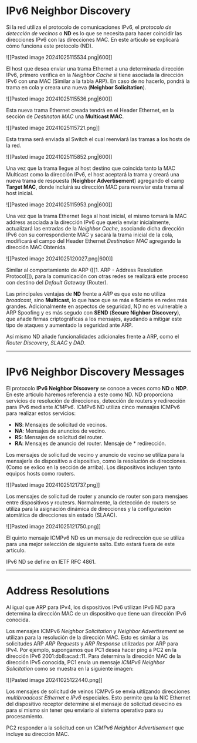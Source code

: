 # IPv6 Neighbor Discovery

Si la red utiliza el protocolo de comunicaciones IPv6, el *protocolo de detección de vecinos* o **ND** es lo que se necesita para hacer coincidir las direcciones IPv6 con las direcciones MAC. En este articulo se explicará cómo funciona este protocolo (ND).

![[Pasted image 20241025115534.png|600]]

El host que desea enviar una trama Ethernet a una determinada dirección IPv6, primero verifica en la *Neighbor Cache* si tiene asociada la dirección IPv6 con una MAC (Similar a la tabla ARP). En caso de no hacerlo, pondrá la trama en cola y creara una nueva (**Neighbor Solicitation**).

![[Pasted image 20241025115536.png|600]]

Esta nueva trama Ethernet creada tendrá en el Header Ethernet, en la sección de *Destinaton MAC* una **Multicast MAC**. 

![[Pasted image 20241025115721.png]]

Esta trama será enviada al Switch el cual reenviará las tramas a los hosts de la red.

![[Pasted image 20241025115852.png|600]]

Una vez que la trama llegue al host destino que coincida tanto la MAC Multicast como la dirección IPv6, el host aceptará la trama y creará una nueva trama de respuesta (**Neighbor Advertisement**) agregando el camp **Target MAC**, donde incluirá su dirección MAC para reenviar esta trama al host inicial.

![[Pasted image 20241025115953.png|600]]

Una vez que la trama Ethernet llega al host inicial, el mismo tomará la MAC address asociada a la dirección IPv6 que quería enviar inicialmente, actualizará las entradas de la *Neighbor Cache*, asociando dicha dirección IPv6 con su correspondiente MAC y sacará la trama inicial de la cola, modificará el campo del Header Ethernet *Destination MAC* agregando la dirección MAC Obtenida.

![[Pasted image 20241025120027.png|600]]

Similar al comportamiento de ARP ([[1. ARP - Address Resolution Protocol]]), para la comunicación con otras redes se realizará este proceso con destino del *Default Gateway* (Router).

Las principales ventajas de **ND** frente a *ARP* es que este no utiliza *broadcast*, sino **Multicast**, lo que hace que se más e ficiente en redes más grandes. Adicionalmente en aspectos de seguridad, ND no es vulnerable a ARP Spoofing y es más segudo con **SEND** (**Secure Nighbor Discovery**), que añade firmas criptográficas a los mensajes, ayudando a mitigar este tipo de ataques y aumentado la seguridad ante ARP.

Así mismo ND añade funcionalidades adicionales frente a ARP, como el *Router Discovery*, *SLAAC* y *DAD*.

----
# IPv6 Neighbor Discovery Messages

El protocolo **IPv6 Neighbor Discovery** se conoce a veces como **ND** o **NDP**. En este articulo haremos referencia a este como ND. ND proporciona servicios de resolución de direcciones, detección de routers y redirección para IPv6 mediante *ICMPv6*. ICMPv6 ND utiliza cinco mensajes ICMPv6 para realizar estos servicios:

- **NS**: Mensajes de solicitud de vecinos.
- **NA**: Mensajes de anuncios de vecino.
- **RS**: Mensajes de solicitud del router.
- **RA**: Mensajes de anuncio del router. Mensaje de * redirección. 

Los mensajes de solicitud de vecino y anuncio de vecino se utiliza para la mensajería de dispositivo a dispositivo, como la resolución de direcciones. (Como se exlico en la sección de arriba). Los dispositivos incluyen tanto equipos hosts como routers.

![[Pasted image 20241025121737.png]]

Los mensajes de solicitud de router y anuncio de router son para mensjaes entre dispositivos y routesrs. Normalmente, la detección de routers se utiliza para la asignación dinámica de direcciones y la configuración atomática de direcciones sin estado (SLAAC).

![[Pasted image 20241025121750.png]]

El quinto mensaje ICMPv6 ND es un mensaje de redirección que se utiliza para una mejor selección de siguiente salto. Esto estará fuera de este articulo.

IPv6 ND se define en IETF RFC 4861.

----
# Address Resolutions

Al igual que ARP para IPv4, los dispositivos IPv6 utilizan IPv6 ND para determina la dirección MAC de un dispositivo que tiene uan dirección IPv6 conocida.

Los mensajes ICMPv6 *Neighbor Solicitation* y *Neighbor Advertisement* se utilizan para la resolución de la dirección MAC. Esto es similar a las solicitudes ARP *ARP Requests* y *ARP Response* utilizadas por ARP para IPv4. Por ejemplo, supongamos que PC1 desea hacer ping a PC2 en la dirección IPv6 2001:db8:acad::11. Para determina la dirección MAC de la dirección IPv5 conocida, PC1 envía un mensaje *ICMPv6 Neighbor Solicitation* como se muestra en la siguiente imagen: 

![[Pasted image 20241025122440.png]]

Los mensajes de solicitud de veinos ICMPv5 se envía uitlizando direcciones *multibroadcast Ethernet* e *IPv6* especiales. Esto permite qeu la NIC Ethernet del dispositivo receptor determine si el mensaje de solicitud devecino es para sí mismo sin tener qeu enviarlo al sistema operativo para su procesamiento.

PC2 responder a la solicitud con un *ICMPv6 Neighbor Advertisement* que incluye su dirección MAC.